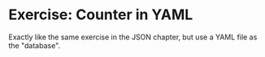# Exercise: Counter in YAML


Exactly like the same exercise in the JSON chapter, but use a YAML file as the "database".



